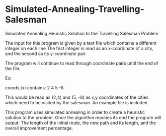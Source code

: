 # Simulated-Annealing-Travelling-Salesman
Simulated Annealing Heuristic Solution to the Travelling Salesman Problem

The input for this program is given by a text file which contains a different integer on each line
The first integer is read as an x-coordinate of a city, and the second as its y-coordinate pair.

The program will continue to read through coordinate pairs until the end of the file.

Ex:

coords.txt contains:
2
4
5
-8

This would be read as (2,4) and (5, -8) as x,y coordinates of the cities which need to be visited by the salesman.
An example file is included.

This program uses simulated annealing in order to create a heuristic solution to the problem. 
Once the algorithm reaches its end the program will output:
The length of the initial route, the new path and its length, and the overall improvement percentage.
